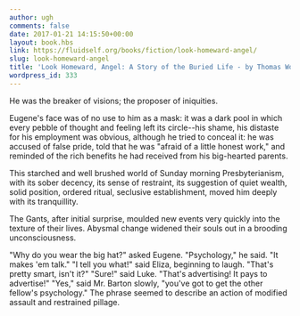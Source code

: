 ```yaml
---
author: ugh
comments: false
date: 2017-01-21 14:15:50+00:00
layout: book.hbs
link: https://fluidself.org/books/fiction/look-homeward-angel/
slug: look-homeward-angel
title: 'Look Homeward, Angel: A Story of the Buried Life - by Thomas Wolfe'
wordpress_id: 333
---
```


He was the breaker of visions; the proposer of iniquities.

Eugene's face was of no use to him as a mask: it was a dark pool in which every pebble of thought and feeling left its circle--his shame, his distaste for his employment was obvious, although he tried to conceal it: he was accused of false pride, told that he was "afraid of a little honest work," and reminded of the rich benefits he had received from his big-hearted parents.

This starched and well brushed world of Sunday morning Presbyterianism, with its sober decency, its sense of restraint, its suggestion of quiet wealth, solid position, ordered ritual, seclusive establishment, moved him deeply with its tranquillity.

The Gants, after initial surprise, moulded new events very quickly into the texture of their lives. Abysmal change widened their souls out in a brooding unconsciousness.

"Why do you wear the big hat?" asked Eugene. "Psychology," he said. "It makes 'em talk." "I tell you what!" said Eliza, beginning to laugh. "That's pretty smart, isn't it?" "Sure!" said Luke. "That's advertising! It pays to advertise!" "Yes," said Mr. Barton slowly, "you've got to get the other fellow's psychology." The phrase seemed to describe an action of modified assault and restrained pillage.

